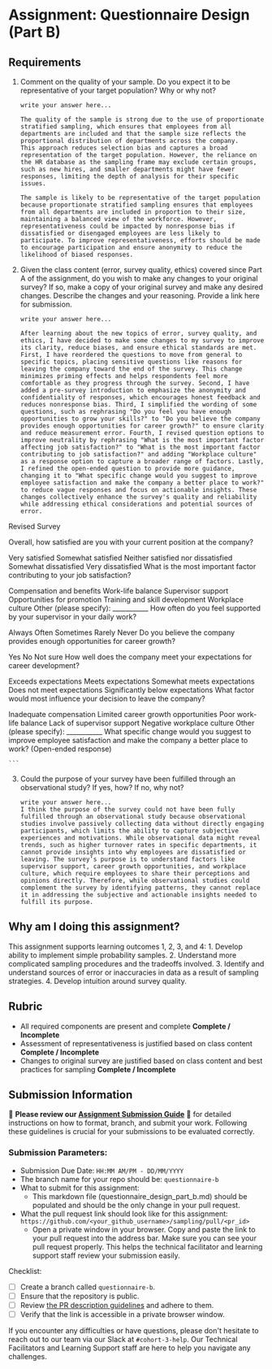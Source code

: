 # Assignment: Questionnaire Design (Part B)

## Requirements
1. Comment on the quality of your sample. Do you expect it to be representative of your target population? Why or why not?

    ```
    write your answer here...

    The quality of the sample is strong due to the use of proportionate stratified sampling, which ensures that employees from all departments are included and that the sample size reflects the proportional distribution of departments across the company.
    This approach reduces selection bias and captures a broad representation of the target population. However, the reliance on the HR database as the sampling frame may exclude certain groups, such as new hires, and smaller departments might have fewer responses, limiting the depth of analysis for their specific issues.

    The sample is likely to be representative of the target population because proportionate stratified sampling ensures that employees from all departments are included in proportion to their size, maintaining a balanced view of the workforce. However, representativeness could be impacted by nonresponse bias if dissatisfied or disengaged employees are less likely to participate. To improve representativeness, efforts should be made to encourage participation and ensure anonymity to reduce the likelihood of biased responses.
    ```

2. Given the class content (error, survey quality, ethics) covered since Part A of the assignment, do you wish to make any changes to your original survey? If so, make a copy of your original survey and make any desired changes. Describe the changes and your reasoning. Provide a link here for submission.

    ```
    write your answer here...

    After learning about the new topics of error, survey quality, and ethics, I have decided to make some changes to my survey to improve its clarity, reduce biases, and ensure ethical standards are met. First, I have reordered the questions to move from general to specific topics, placing sensitive questions like reasons for leaving the company toward the end of the survey. This change minimizes priming effects and helps respondents feel more comfortable as they progress through the survey. Second, I have added a pre-survey introduction to emphasize the anonymity and confidentiality of responses, which encourages honest feedback and reduces nonresponse bias. Third, I simplified the wording of some questions, such as rephrasing "Do you feel you have enough opportunities to grow your skills?" to "Do you believe the company provides enough opportunities for career growth?" to ensure clarity and reduce measurement error. Fourth, I revised question options to improve neutrality by rephrasing "What is the most important factor affecting job satisfaction?" to "What is the most important factor contributing to job satisfaction?" and adding "Workplace culture" as a response option to capture a broader range of factors. Lastly, I refined the open-ended question to provide more guidance, changing it to "What specific change would you suggest to improve employee satisfaction and make the company a better place to work?" to reduce vague responses and focus on actionable insights. These changes collectively enhance the survey's quality and reliability while addressing ethical considerations and potential sources of error.

Revised Survey


Overall, how satisfied are you with your current position at the company?

Very satisfied
Somewhat satisfied
Neither satisfied nor dissatisfied
Somewhat dissatisfied
Very dissatisfied
What is the most important factor contributing to your job satisfaction?

Compensation and benefits
Work-life balance
Supervisor support
Opportunities for promotion
Training and skill development
Workplace culture
Other (please specify): ___________
How often do you feel supported by your supervisor in your daily work?

Always
Often
Sometimes
Rarely
Never
Do you believe the company provides enough opportunities for career growth?

Yes
No
Not sure
How well does the company meet your expectations for career development?

Exceeds expectations
Meets expectations
Somewhat meets expectations
Does not meet expectations
Significantly below expectations
What factor would most influence your decision to leave the company?

Inadequate compensation
Limited career growth opportunities
Poor work-life balance
Lack of supervisor support
Negative workplace culture
Other (please specify): ___________
What specific change would you suggest to improve employee satisfaction and make the company a better place to work?
(Open-ended response)
     
    ```


3. Could the purpose of your survey have been fulfilled through an observational study? If yes, how? If no, why not?

    ```
    write your answer here...
    I think the purpose of the survey could not have been fully fulfilled through an observational study because observational studies involve passively collecting data without directly engaging participants, which limits the ability to capture subjective experiences and motivations. While observational data might reveal trends, such as higher turnover rates in specific departments, it cannot provide insights into why employees are dissatisfied or leaving. The survey’s purpose is to understand factors like supervisor support, career growth opportunities, and workplace culture, which require employees to share their perceptions and opinions directly. Therefore, while observational studies could complement the survey by identifying patterns, they cannot replace it in addressing the subjective and actionable insights needed to fulfill its purpose.
    ```

## Why am I doing this assignment?

This assignment supports learning outcomes 1, 2, 3, and 4:
	1.	Develop ability to implement simple probability samples.
	2.	Understand more complicated sampling procedures and the tradeoffs involved.
	3.	Identify and understand sources of error or inaccuracies in data as a result of sampling strategies.
	4.	Develop intuition around survey quality.

## Rubric

-	All required components are present and complete **Complete / Incomplete**
-	Assessment of representativeness is justified based on class content **Complete / Incomplete**
-	Changes to original survey are justified based on class content and best practices for sampling **Complete / Incomplete**

## Submission Information

🚨 **Please review our [Assignment Submission Guide](https://github.com/UofT-DSI/onboarding/blob/main/onboarding_documents/submissions.md)** 🚨 for detailed instructions on how to format, branch, and submit your work. Following these guidelines is crucial for your submissions to be evaluated correctly.

### Submission Parameters:
* Submission Due Date: `HH:MM AM/PM - DD/MM/YYYY`
* The branch name for your repo should be: `questionnaire-b`
* What to submit for this assignment:
    * This markdown file (questionnaire_design_part_b.md) should be populated and should be the only change in your pull request.
* What the pull request link should look like for this assignment: `https://github.com/<your_github_username>/sampling/pull/<pr_id>`
    * Open a private window in your browser. Copy and paste the link to your pull request into the address bar. Make sure you can see your pull request properly. This helps the technical facilitator and learning support staff review your submission easily.

Checklist:
- [ ] Create a branch called `questionnaire-b`.
- [ ] Ensure that the repository is public.
- [ ] Review [the PR description guidelines](https://github.com/UofT-DSI/onboarding/blob/main/onboarding_documents/submissions.md#guidelines-for-pull-request-descriptions) and adhere to them.
- [ ] Verify that the link is accessible in a private browser window.

If you encounter any difficulties or have questions, please don't hesitate to reach out to our team via our Slack at `#cohort-3-help`. Our Technical Facilitators and Learning Support staff are here to help you navigate any challenges.
